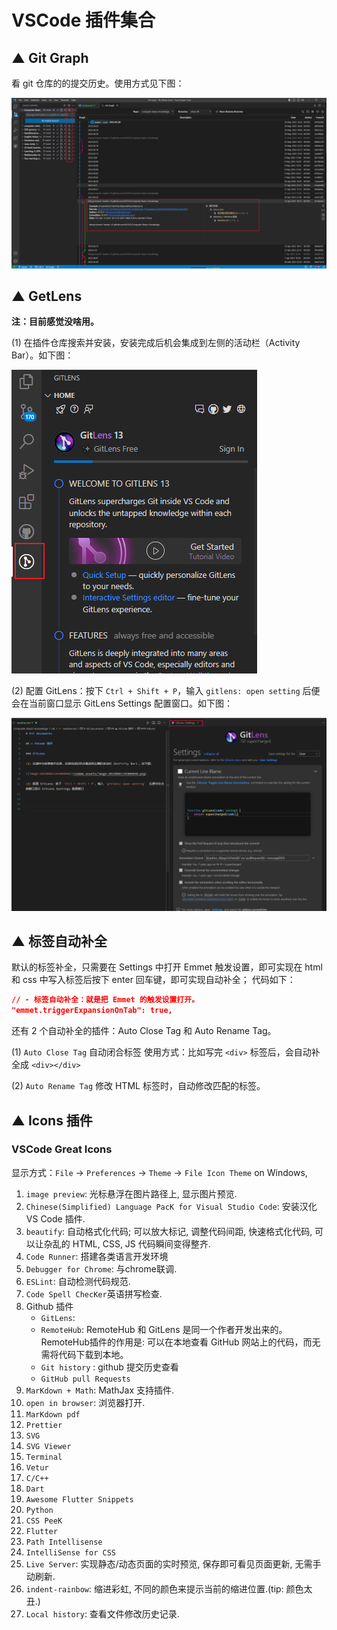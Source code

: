 # VSCode 插件集合



## ▲ Git Graph

看 git 仓库的的提交历史。使用方式见下图：

![image-20230601153752156](readme.assets/image-20230601153752156.png)



## ▲ GetLens

**注：目前感觉没啥用。**

(1) 在插件仓库搜索并安装，安装完成后机会集成到左侧的活动栏（Activity Bar）。如下图：

![image-20230601142806048](readme.assets/image-20230601142806048.png)

(2) 配置 GitLens：按下 `Ctrl + Shift + P`，输入 `gitlens: open setting`  后便会在当前窗口显示 GitLens Settings 配置窗口。如下图：

<img src="readme.assets/image-20230601143615614.png" alt="image-20230601143615614" style="zoom: 70%;" />





## ▲ 标签自动补全

默认的标签补全，只需要在 Settings 中打开 Emmet 触发设置，即可实现在 html 和 css 中写入标签后按下 enter 回车键，即可实现自动补全；
代码如下：

```json
// - 标签自动补全：就是把 Emmet 的触发设置打开。
"emmet.triggerExpansionOnTab": true,
```

还有 2 个自动补全的插件：Auto Close Tag 和 Auto Rename Tag。

(1) `Auto Close Tag` 自动闭合标签
使用方式：比如写完 `<div>` 标签后，会自动补全成 `<div></div>`

(2) `Auto Rename Tag` 修改 HTML 标签时，自动修改匹配的标签。



## ▲ Icons 插件

### VSCode Great Icons

显示方式：`File` → `Preferences` → `Theme` →  `File Icon Theme` on Windows,






1. `image preview`: 光标悬浮在图片路径上, 显示图片预览.
1. `Chinese(Simplified) Language PacK for Visual Studio Code`: 安装汉化 VS Code 插件.
1. `beautify`: 自动格式化代码; 可以放大标记, 调整代码间距, 快速格式化代码, 可以让杂乱的 HTML, CSS, JS 代码瞬间变得整齐.
1. `Code Runner`: 搭建各类语言开发环境
1. `Debugger for Chrome`: 与chrome联调.
1. `ESLint`: 自动检测代码规范.
1. `Code Spell ChecKer`英语拼写检查.
1. Github 插件
    + `GitLens`: 
    + `RemoteHub`: RemoteHub 和 GitLens 是同一个作者开发出来的。
        RemoteHub插件的作用是: 可以在本地查看 GitHub 网站上的代码，而无需将代码下载到本地。
    + `Git history` : github 提交历史查看
    + `GitHub pull Requests`
1. `MarKdown + Math`: MathJax 支持插件.
1. `open in browser`: 浏览器打开.
1. `MarKdown pdf`
1. `Prettier`
1. `SVG`
1. `SVG Viewer`
1. `Terminal`
1. `Vetur`
1. `C/C++`
1. `Dart`
1. `Awesome Flutter Snippets`
1. `Python`
1. `CSS PeeK`
1. `Flutter`
1. `Path Intellisense`
1. `IntelliSense for CSS`
1. `Live Server`: 实现静态/动态页面的实时预览, 保存即可看见页面更新, 无需手动刷新.
1. `indent-rainbow`: 缩进彩虹, 不同的颜色来提示当前的缩进位置.(tip: 颜色太丑.)
1. `Local history`: 查看文件修改历史记录.
